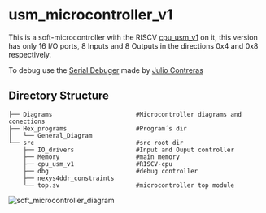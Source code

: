 # usm_microcontroller_v1
 
This is a soft-microcontroller with the RISCV [cpu_usm_v1](https://github.com/lild4d4/cpu_usm_v1) on it, this version has only 16 I/O ports, 8 Inputs and 8 Outputs in the directions 0x4 and 0x8 respectively.

To debug use the [Serial Debuger](https://github.com/jcontrerasf/serial_debbuger) made by [Julio Contreras](https://github.com/jcontrerasf)

## Directory Structure

    ├── Diagrams                       #Microcontroller diagrams and conections
    ├── Hex_programs                   #Program´s dir
    │   └── General_Diagram           
    └── src                            #src root dir
        ├── IO_drivers                 #Input and Ouput controller
        ├── Memory                     #main memory
        ├── cpu_usm_v1                 #RISCV-cpu
        ├── dbg                        #debug controller
        ├── nexys4ddr_constraints      
        └── top.sv                     #microcontroller top module

![soft_microcontroller_diagram](https://user-images.githubusercontent.com/64666124/161451830-68defcc4-cce0-4518-b2fc-75403d031a52.png)
